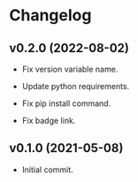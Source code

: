 # Changelog


## v0.2.0 (2022-08-02)

* Fix version variable name.

* Update python requirements.

* Fix pip install command.

* Fix badge link.


## v0.1.0 (2021-05-08)

* Initial commit.


